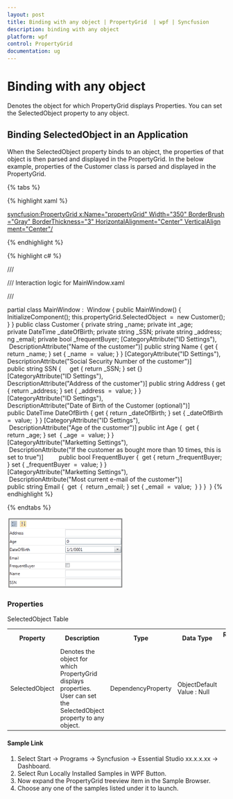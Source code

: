 ```yaml
---
layout: post
title: Binding with any object | PropertyGrid  | wpf | Syncfusion
description: binding with any object
platform: wpf
control: PropertyGrid 
documentation: ug
---
```


# Binding with any object

Denotes the object for which PropertyGrid displays Properties. You can set the SelectedObject property to any object.

## Binding SelectedObject in an Application

When the SelectedObject property binds to an object, the properties of that object is then parsed and displayed in the PropertyGrid. In the below example, properties of the Customer class is parsed and displayed in the PropertyGrid.

{% tabs %}

{% highlight xaml %}

<syncfusion:PropertyGrid x:Name="propertyGrid" Width="350" BorderBrush="Gray" BorderThickness="3" HorizontalAlignment="Center" VerticalAlignment="Center"/>

{% endhighlight  %}

{% highlight c# %}

/// <summary>

/// Interaction logic for MainWindow.xaml

/// </summary>

partial class MainWindow :  Window 
{
	public MainWindow() 
	{
		InitializeComponent();
		this.propertyGrid.SelectedObject  =  new Customer();
	}
}
public class Customer 
{
	private string _name;
	private int _age;
	private DateTime _dateOfBirth;
	private string _SSN;
	private string _address;
	ng _email;
	private bool _frequentBuyer;
	[CategoryAttribute("ID Settings"),  DescriptionAttribute("Name of the customer")]
	public string Name 
	{
		get 
		{
			return _name;
		}
		set 
		{
			_name  =  value;
		}
	}
	[CategoryAttribute("ID Settings"), DescriptionAttribute("Social Security Number of the customer")]
	public string SSN 
	{     get 
		{
			return _SSN;
		}
		set {}
		[CategoryAttribute("ID Settings"), DescriptionAttribute("Address of the customer")]
		public string Address 
		{
			get 
			{
				return _address;
			}
			set 
			{
				_address  =  value;
			}
		}
		[CategoryAttribute("ID Settings"), DescriptionAttribute("Date of Birth of the Customer (optional)")]
		public DateTime DateOfBirth 
		{
			get 
			{
				return _dateOfBirth;
			}
			set 
			{
				_dateOfBirth  =  value; 
			}
		}
		[CategoryAttribute("ID Settings"),  DescriptionAttribute("Age of the customer")]
		public int Age 
		{ 
			get 
			{
				return _age;
			}
			set  
			{
				_age  =  value;
			}
		}
		[CategoryAttribute("Marketting Settings"),  DescriptionAttribute("If the customer as bought more than 10 times, this is set to true")]        
		public bool FrequentBuyer 
		{ 
			get 
			{
				return _frequentBuyer;
			}
			set 
			{
				_frequentBuyer  =  value;
			}
		}
		[CategoryAttribute("Marketting Settings"),  DescriptionAttribute("Most current e-mail of the customer")]
		public string Email 
		{ 	get 
			{ 
				return _email;
			}
			set { _email  =  value; 
			}
		}
	} 
}
{% endhighlight  %}

{% endtabs %}

![](Binding-with-any-object_images/Binding-with-any-object_img1.png)

### Properties

SelectedObject Table

<table>
<tr>
<th>
Property </th><th>
Description </th><th>
Type </th><th>
Data Type </th><th>
Reference links </th></tr>
<tr>
<td>
SelectedObject</td><td>
Denotes the object for which PropertyGrid displays properties. User can set the SelectedObject property to any object.</td><td>
DependencyProperty</td><td>
ObjectDefault Value : Null</td><td>
</td></tr>
</table>

#### Sample Link

1. Select Start -> Programs -> Syncfusion -> Essential Studio xx.x.x.xx -> Dashboard.
2. Select   Run Locally Installed Samples in WPF Button.
3. Now expand the PropertyGrid treeview item in the Sample Browser.
4. Choose any one of the samples listed under it to launch. 